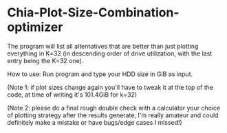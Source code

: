 # Chia-Plot-Size-Combination-optimizer

The program will list all alternatives that are better than just plotting everything in K=32 (in descending order of drive utilization, with the last entry being the K=32 one).

How to use: Run program and type your HDD size in GiB as input. 

(Note 1: if plot sizes change again you'll have to tweak it at the top of the code, at time of writing it's 101.4GiB for k=32)

(Note 2: please do a final rough double check with a calculator your choice of plotting strategy after the results generate, I'm really amateur and could definitely make a mistake or have bugs/edge cases I missed!)
